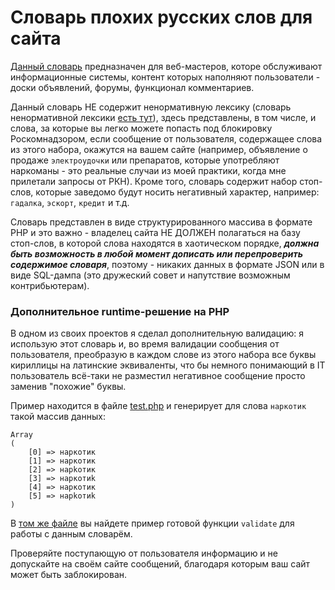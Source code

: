 # Словарь плохих русских слов для сайта

[Данный словарь](dictionary.php) предназначен для веб-мастеров, которе обслуживают информационные системы,
контент которых наполняют пользователи - доски объявлений, форумы, функционал комментариев.

Данный словарь НЕ содержит ненормативную лексику (словарь ненормативной лексики
[есть тут](https://github.com/bars38/Russian_ban_words)), здесь представлены, в том числе, и слова,
за которые вы легко можете попасть под блокировку Роскомнадзором, если сообщение от пользователя,
содержащее слова из этого набора, окажутся на вашем сайте (например, объявление о продаже `электроудочки` или
препаратов, которые употребляют наркоманы - это реальные случаи из моей практики,
когда мне прилетали запросы от РКН).
Кроме того, словарь содержит набор стоп-слов, которые заведомо будут носить негативный характер,
например: `гадалка`, `эскорт`, `кредит` и т.д.

Словарь представлен в виде структурированного массива в формате PHP и это важно - владелец сайта
НЕ ДОЛЖЕН полагаться на базу стоп-слов, в которой слова находятся в хаотическом порядке,
***должна быть возможность в любой момент дописать или перепроверить содержимое словаря***, поэтому -
никаких данных в формате JSON или в виде SQL-дампа (это дружеский совет и напутствие возможным
контрибьютерам).

### Дополнительное runtime-решение на PHP

В одном из своих проектов я сделал дополнительную валидацию: я использую этот словарь и, во время
валидации сообщения от пользователя, преобразую в каждом слове из этого набора все буквы кириллицы
на латинские эквиваленты, что бы немного понимающий в IT пользователь всё-таки не разместил
негативное сообщение просто заменив "похожие" буквы.

Пример находится в файле [test.php](./console/test.php) и генерирует для
слова `наркотик` такой массив данных:

```text
Array
(
    [0] => нaркотик
    [1] => наркoтик
    [2] => нарkотик
    [3] => наркотиk
    [4] => наpкотик
    [5] => нapkoтиk
)
```

В [том же файле](./console/test.php) вы найдете пример готовой функции `validate` для работы с данным словарём.

Проверяйте поступающую от пользователя информацию и не допускайте на своём сайте сообщений,
благодаря которым ваш сайт может быть заблокирован.



